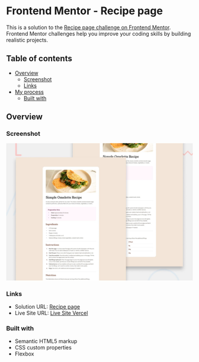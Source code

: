 # Frontend Mentor - Recipe page

This is a solution to the [Recipe page challenge on Frontend Mentor](https://www.frontendmentor.io/challenges/recipe-page-KiTsR8QQKm). Frontend Mentor challenges help you improve your coding skills by building realistic projects.

## Table of contents

- [Overview](#overview)
  - [Screenshot](#screenshot)
  - [Links](#links)
- [My process](#my-process)
  - [Built with](#built-with)

## Overview

### Screenshot

![](./preview.jpg)

### Links

- Solution URL: [Recipe page](https://www.frontendmentor.io/challenges/recipe-page-KiTsR8QQKm)
- Live Site URL: [Live Site Vercel](https://recipe-page-two-neon.vercel.app/)


### Built with

- Semantic HTML5 markup
- CSS custom properties
- Flexbox
